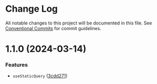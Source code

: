 # Change Log

All notable changes to this project will be documented in this file.
See [Conventional Commits](https://conventionalcommits.org) for commit guidelines.

# 1.1.0 (2024-03-14)


### Features

* `useStaticQuery` ([3cdd271](https://github.com/pebutler3/gridsome/commit/3cdd27154d350130cc590cede71e18440b3ddced))
